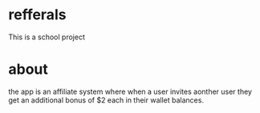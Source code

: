 # refferals
This is a school project
# about
the app is an affiliate system where when a user invites aonther user they get an additional bonus of $2 each in their wallet balances.
